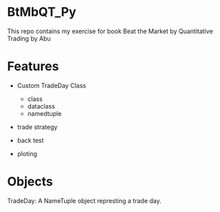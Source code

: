 # BtMbQT_Py
This repo contains my exercise for book Beat the Market by Quantitative Trading by Abu

# Features

- Custom TradeDay Class
    - class
    - dataclass
    - namedtuple

- trade strategy

- back test

- ploting

# Objects

TradeDay: A NameTuple object represting a trade day. 
